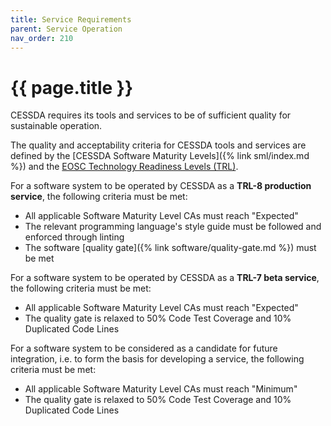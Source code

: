 ```yaml
---
title: Service Requirements
parent: Service Operation
nav_order: 210
---
```


# {{ page.title }}

CESSDA requires its tools and services to be of sufficient quality for sustainable operation.

The quality and acceptability criteria for CESSDA tools and services are defined by the
[CESSDA Software Maturity Levels]({% link sml/index.md %})
and the [EOSC Technology Readiness Levels (TRL)](https://web.archive.org/web/20220121063627/https://wiki.eosc-hub.eu/display/EOSC/Service+Maturity+Classification).

For a software system to be operated by CESSDA as a **TRL-8 production service**, the following criteria must be met:

* All applicable Software Maturity Level CAs must reach "Expected"
* The relevant programming language's style guide must be followed and enforced through linting
* The software [quality gate]({% link software/quality-gate.md %}) must be met

For a software system to be operated by CESSDA as a **TRL-7 beta service**, the following criteria must be met:

* All applicable Software Maturity Level CAs must reach "Expected"
* The quality gate is relaxed to 50% Code Test Coverage and 10% Duplicated Code Lines

For a software system to be considered as a candidate for future integration,
i.e. to form the basis for developing a service,
the following criteria must be met:

* All applicable Software Maturity Level CAs must reach "Minimum"
* The quality gate is relaxed to 50% Code Test Coverage and 10% Duplicated Code Lines

